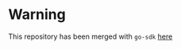 # Warning
This repository has been merged with `go-sdk` [here](https://github.com/irdaislakhuafa/go-sdk/blob/master/cryptography/aes256gcm.go)
